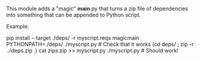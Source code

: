 This module adds a "magic" __main__.py that turns a zip file of dependencies
into something that can be appended to Python script.

Example:

pip install --target ./deps/ -r myscript.reqs magicmain
PYTHONPATH=./deps/ ./myscript.py    # Check that it works
(cd deps/ ; zip -r ../deps.zip .)
cat zips.zip >> myscript.py
./myscript.py                       # Should work!

